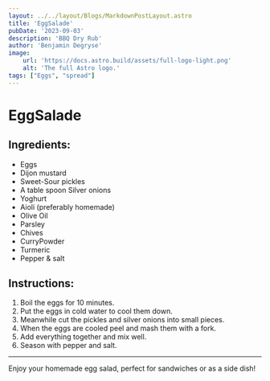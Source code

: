 ```yaml
---
layout: ../../layout/Blogs/MarkdownPostLayout.astro
title: 'EggSalade'
pubDate: '2023-09-03'
description: 'BBQ Dry Rub'
author: 'Benjamin Degryse'
image:
    url: 'https://docs.astro.build/assets/full-logo-light.png'
    alt: 'The full Astro logo.'
tags: ["Eggs", "spread"]
---
```


# EggSalade

## Ingredients:
- Eggs
- Dijon mustard
- Sweet-Sour pickles
- A table spoon Silver onions
- Yoghurt
- Aioli (preferably homemade)
- Olive Oil
- Parsley
- Chives
- CurryPowder
- Turmeric
- Pepper & salt

## Instructions:
1. Boil the eggs for 10 minutes.
2. Put the eggs in cold water to cool them down.
3. Meanwhile cut the pickles and silver onions into small pieces.
4. When the eggs are cooled peel and mash them with a fork.
5. Add everything together and mix well.
6. Season with pepper and salt.
---------------

Enjoy your homemade egg salad, perfect for sandwiches or as a side dish!
